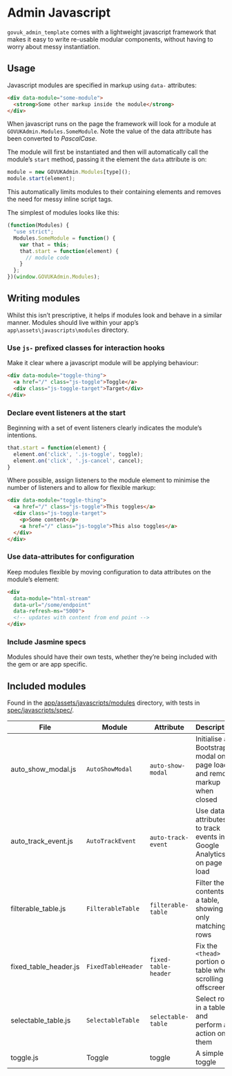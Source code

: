 # Admin Javascript

`govuk_admin_template` comes with a lightweight javascript framework that makes it easy to write re-usable modular components, without having to worry about messy instantiation.

## Usage

Javascript modules are specified in markup using `data-` attributes:

```html
<div data-module="some-module">
  <strong>Some other markup inside the module</strong>
</div>
```

When javascript runs on the page the framework will look for a module at `GOVUKAdmin.Modules.SomeModule`. Note the value of the data attribute has been converted to _PascalCase_.

The module will first be instantiated and then will automatically call the module’s `start` method, passing it the element the `data` attribute is on:

```javascript
module = new GOVUKAdmin.Modules[type]();
module.start(element);
```

This automatically limits modules to their containing elements and removes the need for messy inline script tags.

The simplest of modules looks like this:

```javascript
(function(Modules) {
  "use strict";
  Modules.SomeModule = function() {
    var that = this;
    that.start = function(element) {
      // module code
    }
  };
})(window.GOVUKAdmin.Modules);
```

## Writing modules

Whilst this isn’t prescriptive, it helps if modules look and behave in a similar manner. Modules should live within your app’s `app\assets\javascripts\modules` directory.

### Use `js-` prefixed classes for interaction hooks

Make it clear where a javascript module will be applying behaviour:

```html
<div data-module="toggle-thing">
  <a href="/" class="js-toggle">Toggle</a>
  <div class="js-toggle-target">Target</div>
</div>
```

### Declare event listeners at the start

Beginning with a set of event listeners clearly indicates the module’s intentions.

```js
that.start = function(element) {
  element.on('click', '.js-toggle', toggle);
  element.on('click', '.js-cancel', cancel);
}
```

Where possible, assign listeners to the module element to minimise the number of listeners and to allow for flexible markup:

```html
<div data-module="toggle-thing">
  <a href="/" class="js-toggle">This toggles</a>
  <div class="js-toggle-target">
    <p>Some content</p>
    <a href="/" class="js-toggle">This also toggles</a>
  </div>
</div>
```

### Use data-attributes for configuration

Keep modules flexible by moving configuration to data attributes on the module’s element:

```html
<div
  data-module="html-stream"
  data-url="/some/endpoint"
  data-refresh-ms="5000">
  <!-- updates with content from end point -->
</div>
```

### Include Jasmine specs

Modules should have their own tests, whether they’re being included with the gem or are app specific.

## Included modules

Found in the [app/assets/javascripts/modules](app/assets/javascripts/modules) directory, with tests in [spec/javascripts/spec/](spec/javascripts/spec/).

File   | Module | Attribute | Description
------ | ------ | --------- | -----------
auto_show_modal.js | `AutoShowModal` | `auto-show-modal` | Initialise a Bootstrap modal on page load and remove markup when closed
auto_track_event.js | `AutoTrackEvent` | `auto-track-event` | Use data attributes to track events in Google Analytics on page load
filterable_table.js | `FilterableTable` | `filterable-table` | Filter the contents of a table, showing only matching rows
fixed_table_header.js | `FixedTableHeader` | `fixed-table-header` | Fix the `<thead>` portion of a table when scrolling offscreen
selectable_table.js | `SelectableTable` | `selectable-table` | Select rows in a table and perform an action on them
toggle.js | Toggle | toggle | A simple toggle
